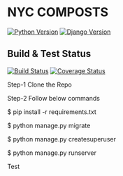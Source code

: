 # NYC COMPOSTS  

[![Python Version](https://img.shields.io/badge/python-3.7-brightgreen.svg)](https://python.org)
[![Django Version](https://img.shields.io/badge/django-3.2-brightgreen.svg)](https://djangoproject.com)
  
## Build & Test Status  
[![Build Status](https://app.travis-ci.com/gcivil-nyu-org/INET-Monday-Spring2023-Team-4.svg?branch=develop)](https://app.travis-ci.com/gcivil-nyu-org/INET-Monday-Spring2023-Team-4)
[![Coverage Status](https://coveralls.io/repos/github/gcivil-nyu-org/INET-Monday-Spring2023-Team-4/badge.svg?branch=develop)](https://coveralls.io/github/gcivil-nyu-org/INET-Monday-Spring2023-Team-4?branch=develop)
  
Step-1
Clone the Repo

Step-2
Follow below commands 

$ pip install -r requirements.txt

$ python manage.py migrate

$ python manage.py createsuperuser

$ python manage.py runserver

Test
